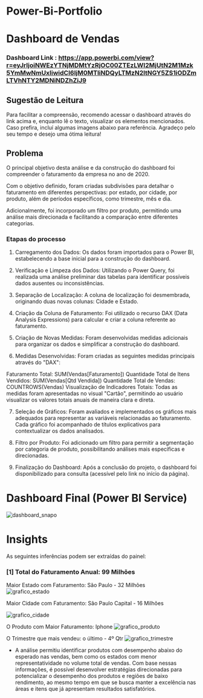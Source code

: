 # Power-Bi-Portfolio

# Dashboard de Vendas

### Dashboard Link : https://app.powerbi.com/view?r=eyJrIjoiNWEzYTNjMDMtYzRjOC00ZTEzLWI2MjUtN2M1Mzk5YmMwNmUxIiwidCI6IjM0MTliNDQyLTMzN2ItNGY5ZS1iODZmLTVhNTY2MDNiNDZhZiJ9


## Sugestão de Leitura

Para facilitar a compreensão, recomendo acessar o dashboard através do link acima e, enquanto lê o texto, visualizar os elementos mencionados. Caso prefira, incluí algumas imagens abaixo para referência. Agradeço pelo seu tempo e desejo uma ótima leitura!


## Problema

O principal objetivo desta análise e da construção do dashboard foi compreender o faturamento da empresa no ano de 2020.

Com o objetivo definido, foram criadas subdivisões para detalhar o faturamento em diferentes perspectivas: por estado, por cidade, por produto, além de períodos específicos, como trimestre, mês e dia.

Adicionalmente, foi incorporado um filtro por produto, permitindo uma análise mais direcionada e facilitando a comparação entre diferentes categorias.


### Etapas do processo

1) Carregamento dos Dados: Os dados foram importados para o Power BI, estabelecendo a base inicial para a construção do dashboard.

2) Verificação e Limpeza dos Dados: Utilizando o Power Query, foi realizada uma análise preliminar das tabelas para identificar possíveis dados ausentes ou inconsistências.

3) Separação de Localização: A coluna de localização foi desmembrada, originando duas novas colunas: Cidade e Estado.

4) Criação da Coluna de Faturamento: Foi utilizado o recurso DAX (Data Analysis Expressions) para calcular e criar a coluna referente ao faturamento.

5) Criação de Novas Medidas: Foram desenvolvidas medidas adicionais para organizar os dados e simplificar a construção do dashboard.

6) Medidas Desenvolvidas: Foram criadas as seguintes medidas principais através do "DAX":

Faturamento Total: SUM(Vendas[Faturamento])
Quantidade Total de Itens Vendidos: SUM(Vendas[Qtd Vendida])
Quantidade Total de Vendas: COUNTROWS(Vendas)
Visualização de Indicadores Totais: Todas as medidas foram apresentadas no visual "Cartão", permitindo ao usuário visualizar os valores totais anuais de maneira clara e direta.

7) Seleção de Gráficos: Foram avaliados e implementados os gráficos mais adequados para representar as variáveis relacionadas ao faturamento. Cada gráfico foi acompanhado de títulos explicativos para contextualizar os dados analisados.

8) Filtro por Produto: Foi adicionado um filtro para permitir a segmentação por categoria de produto, possibilitando análises mais específicas e direcionadas.

9) Finalização do Dashboard: Após a conclusão do projeto, o dashboard foi disponibilizado para consulta (acessível pelo link no início da página).
  

# Dashboard Final (Power BI Service)

![dashboard_snapo](https://github.com/user-attachments/assets/c33a575b-a843-4fd3-9843-b9abd983d5b3)

 
# Insights

As seguintes inferências podem ser extraídas do painel:

### [1] Total do Faturamento Anual: 99 Milhões

   Maior Estado com Faturamento: São Paulo - 32 Milhões                                                                                  
        ![grafico_estado](https://github.com/user-attachments/assets/f9597b70-d08f-47a9-93fc-3b7be832e665)


   Maior Cidade com Faturamento: São Paulo Capital - 16 Milhões

   ![grafico_cidade](https://github.com/user-attachments/assets/9afdbc2f-7789-4d94-81ad-86dddb31be67)


   O Produto com Maior Faturamento: Iphone
        ![grafico_produto](https://github.com/user-attachments/assets/6c2fef7c-ad73-4bae-be5b-945272857351)

   O Trimestre que mais vendeu: o último - 4º Qtr
   ![grafico_trimestre](https://github.com/user-attachments/assets/ca9c77ac-b7d2-4420-beac-de9d93dfea11)

   - A análise permitiu identificar produtos com desempenho abaixo do esperado nas vendas, bem como os estados com menor representatividade no volume total de vendas. Com base nessas informações, é possível desenvolver estratégias direcionadas para potencializar o desempenho dos produtos e regiões de baixo rendimento, ao mesmo tempo em que se busca manter a excelência nas áreas e itens que já apresentam resultados satisfatórios.
